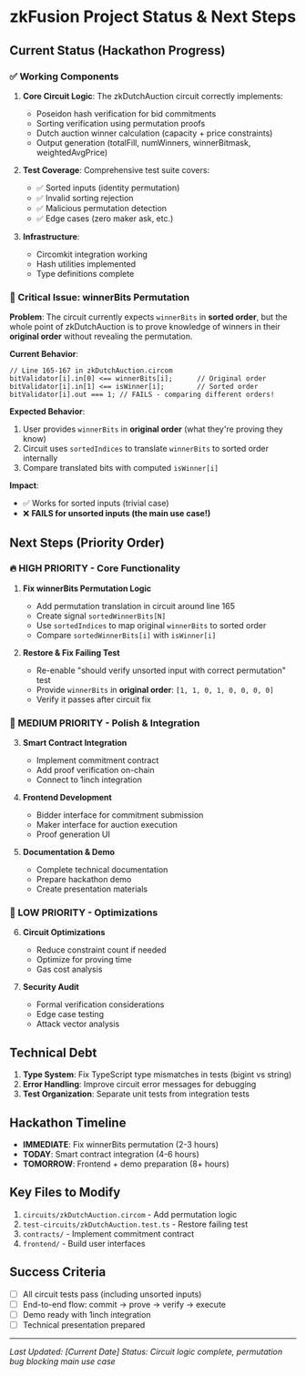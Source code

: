 # zkFusion Project Status & Next Steps

## Current Status (Hackathon Progress)

### ✅ Working Components

1. **Core Circuit Logic**: The zkDutchAuction circuit correctly implements:
   - Poseidon hash verification for bid commitments
   - Sorting verification using permutation proofs
   - Dutch auction winner calculation (capacity + price constraints)
   - Output generation (totalFill, numWinners, winnerBitmask, weightedAvgPrice)

2. **Test Coverage**: Comprehensive test suite covers:
   - ✅ Sorted inputs (identity permutation)
   - ✅ Invalid sorting rejection  
   - ✅ Malicious permutation detection
   - ✅ Edge cases (zero maker ask, etc.)

3. **Infrastructure**: 
   - Circomkit integration working
   - Hash utilities implemented
   - Type definitions complete

### 🚨 Critical Issue: winnerBits Permutation

**Problem**: The circuit currently expects `winnerBits` in **sorted order**, but the whole point of zkDutchAuction is to prove knowledge of winners in their **original order** without revealing the permutation.

**Current Behavior**:
```circom
// Line 165-167 in zkDutchAuction.circom
bitValidator[i].in[0] <== winnerBits[i];      // Original order
bitValidator[i].in[1] <== isWinner[i];        // Sorted order
bitValidator[i].out === 1; // FAILS - comparing different orders!
```

**Expected Behavior**: 
1. User provides `winnerBits` in **original order** (what they're proving they know)
2. Circuit uses `sortedIndices` to translate `winnerBits` to sorted order internally
3. Compare translated bits with computed `isWinner[i]`

**Impact**: 
- ✅ Works for sorted inputs (trivial case)
- ❌ **FAILS for unsorted inputs (the main use case!)**

## Next Steps (Priority Order)

### 🔥 HIGH PRIORITY - Core Functionality

1. **Fix winnerBits Permutation Logic**
   - Add permutation translation in circuit around line 165
   - Create signal `sortedWinnerBits[N]` 
   - Use `sortedIndices` to map original `winnerBits` to sorted order
   - Compare `sortedWinnerBits[i]` with `isWinner[i]`

2. **Restore & Fix Failing Test**
   - Re-enable "should verify unsorted input with correct permutation" test
   - Provide `winnerBits` in **original order**: `[1, 1, 0, 1, 0, 0, 0, 0]`
   - Verify it passes after circuit fix

### 🔧 MEDIUM PRIORITY - Polish & Integration

3. **Smart Contract Integration**
   - Implement commitment contract
   - Add proof verification on-chain
   - Connect to 1inch integration

4. **Frontend Development**
   - Bidder interface for commitment submission
   - Maker interface for auction execution
   - Proof generation UI

5. **Documentation & Demo**
   - Complete technical documentation
   - Prepare hackathon demo
   - Create presentation materials

### 🎯 LOW PRIORITY - Optimizations

6. **Circuit Optimizations**
   - Reduce constraint count if needed
   - Optimize for proving time
   - Gas cost analysis

7. **Security Audit**
   - Formal verification considerations
   - Edge case testing
   - Attack vector analysis

## Technical Debt

1. **Type System**: Fix TypeScript type mismatches in tests (bigint vs string)
2. **Error Handling**: Improve circuit error messages for debugging
3. **Test Organization**: Separate unit tests from integration tests

## Hackathon Timeline

- **IMMEDIATE**: Fix winnerBits permutation (2-3 hours)
- **TODAY**: Smart contract integration (4-6 hours)  
- **TOMORROW**: Frontend + demo preparation (8+ hours)

## Key Files to Modify

1. `circuits/zkDutchAuction.circom` - Add permutation logic
2. `test-circuits/zkDutchAuction.test.ts` - Restore failing test
3. `contracts/` - Implement commitment contract
4. `frontend/` - Build user interfaces

## Success Criteria

- [ ] All circuit tests pass (including unsorted inputs)
- [ ] End-to-end flow: commit → prove → verify → execute
- [ ] Demo ready with 1inch integration
- [ ] Technical presentation prepared

---

*Last Updated: [Current Date]*
*Status: Circuit logic complete, permutation bug blocking main use case* 